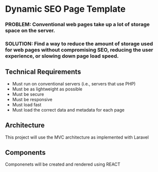 # Dynamic SEO Page Template

### PROBLEM: Conventional web pages take up a lot of storage space on the server.

### SOLUTION: Find a way to reduce the amount of storage used for web pages without compromising SEO,  reducing the user experience, or slowing down page load speed. 


## Technical Requirements
* Must run on conventional servers (i.e., servers that use PHP)
* Must be as lightweight as possible
* Must be secure
* Must be responsive
* Must load fast
* Must load the correct data and metadata for each page


## Architecture
This project will use the MVC architecture as implemented with Laravel

## Components
Componenets will be created and rendered using REACT


